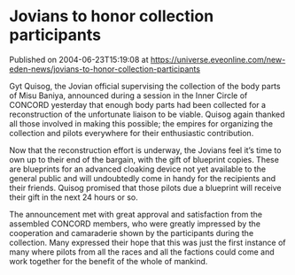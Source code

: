 # Jovians to honor collection participants
Published on 2004-06-23T15:19:08 at https://universe.eveonline.com/new-eden-news/jovians-to-honor-collection-participants

Gyt Quisog, the Jovian official supervising the collection of the body parts of Misu Baniya, announced during a session in the Inner Circle of CONCORD yesterday that enough body parts had been collected for a reconstruction of the unfortunate liaison to be viable. Quisog again thanked all those involved in making this possible; the empires for organizing the collection and pilots everywhere for their enthusiastic contribution.   
  
Now that the reconstruction effort is underway, the Jovians feel it’s time to own up to their end of the bargain, with the gift of blueprint copies. These are blueprints for an advanced cloaking device not yet available to the general public and will undoubtedly come in handy for the recipients and their friends. Quisog promised that those pilots due a blueprint will receive their gift in the next 24 hours or so.   
  
The announcement met with great approval and satisfaction from the assembled CONCORD members, who were greatly impressed by the cooperation and camaraderie shown by the participants during the collection. Many expressed their hope that this was just the first instance of many where pilots from all the races and all the factions could come and work together for the benefit of the whole of mankind.
